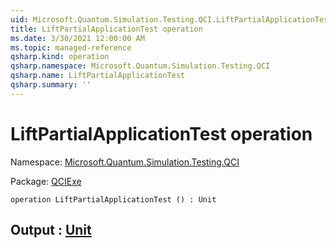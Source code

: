 ```yaml
---
uid: Microsoft.Quantum.Simulation.Testing.QCI.LiftPartialApplicationTest
title: LiftPartialApplicationTest operation
ms.date: 3/30/2021 12:00:00 AM
ms.topic: managed-reference
qsharp.kind: operation
qsharp.namespace: Microsoft.Quantum.Simulation.Testing.QCI
qsharp.name: LiftPartialApplicationTest
qsharp.summary: ''
---
```


# LiftPartialApplicationTest operation

Namespace: [Microsoft.Quantum.Simulation.Testing.QCI](xref:Microsoft.Quantum.Simulation.Testing.QCI)

Package: [QCIExe](https://nuget.org/packages/QCIExe)




```qsharp
operation LiftPartialApplicationTest () : Unit
```


## Output : [Unit](xref:microsoft.quantum.lang-ref.unit)

